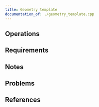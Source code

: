 ```yaml
---
title: Geometry template
documentation_of: ./geometry_template.cpp
---
```


## Operations

## Requirements

## Notes

## Problems

## References
